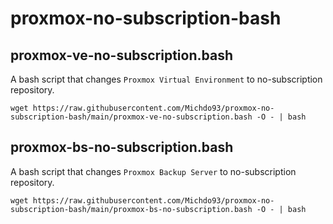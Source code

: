 # proxmox-no-subscription-bash

## proxmox-ve-no-subscription.bash

A bash script that changes `Proxmox Virtual Environment` to no-subscription repository.

```
wget https://raw.githubusercontent.com/Michdo93/proxmox-no-subscription-bash/main/proxmox-ve-no-subscription.bash -O - | bash
```

## proxmox-bs-no-subscription.bash

A bash script that changes `Proxmox Backup Server` to no-subscription repository.

```
wget https://raw.githubusercontent.com/Michdo93/proxmox-no-subscription-bash/main/proxmox-bs-no-subscription.bash -O - | bash
```

